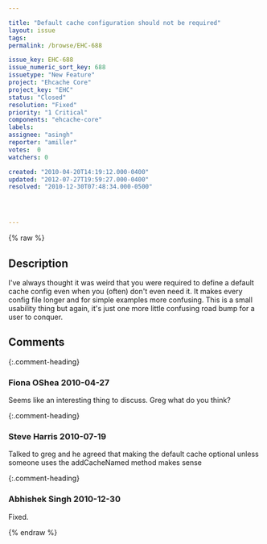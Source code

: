 ```yaml
---

title: "Default cache configuration should not be required"
layout: issue
tags: 
permalink: /browse/EHC-688

issue_key: EHC-688
issue_numeric_sort_key: 688
issuetype: "New Feature"
project: "Ehcache Core"
project_key: "EHC"
status: "Closed"
resolution: "Fixed"
priority: "1 Critical"
components: "ehcache-core"
labels: 
assignee: "asingh"
reporter: "amiller"
votes:  0
watchers: 0

created: "2010-04-20T14:19:12.000-0400"
updated: "2012-07-27T19:59:27.000-0400"
resolved: "2010-12-30T07:48:34.000-0500"




---
```


{% raw %}

## Description

<div markdown="1" class="description">

I've always thought it was weird that you were required to define a default cache config even when you (often) don't even need it.  It makes every config file longer and for simple examples more confusing.  This is a small usability thing but again, it's just one more little confusing road bump for a user to conquer.

</div>

## Comments


{:.comment-heading}
### **Fiona OShea** <span class="date">2010-04-27</span>

<div markdown="1" class="comment">

Seems like an interesting thing to discuss. Greg what do you think?

</div>


{:.comment-heading}
### **Steve Harris** <span class="date">2010-07-19</span>

<div markdown="1" class="comment">

Talked to greg and he agreed that making the default cache optional unless someone uses the addCacheNamed method makes sense

</div>


{:.comment-heading}
### **Abhishek Singh** <span class="date">2010-12-30</span>

<div markdown="1" class="comment">

Fixed.

</div>



{% endraw %}
